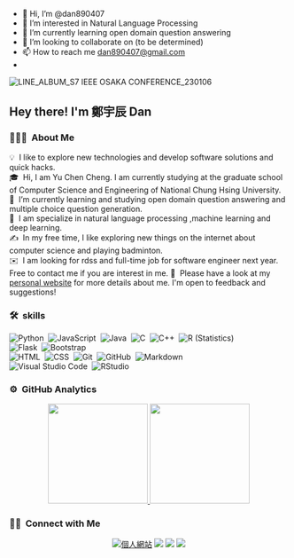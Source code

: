 - 👋 Hi, I’m @dan890407
- 👀 I’m interested in Natural Language Processing
- 🌱 I’m currently learning open domain question answering
- 💞️ I’m looking to collaborate on (to be determined) 
- 📫 How to reach me dan890407@gmail.com
- 
![LINE_ALBUM_S7 IEEE OSAKA CONFERENCE_230106](https://user-images.githubusercontent.com/67851555/218064489-7dd994e4-2af1-480b-9ce1-9b9fdd0248f6.jpg)
<h2>Hey there! I'm 鄭宇辰 Dan</h2>

### 👨🏻‍💻 &nbsp;About Me

💡 &nbsp;I like to explore new technologies and develop software solutions and quick hacks.\
🎓 &nbsp;Hi, I am Yu Chen Cheng. I am currently studying at the graduate school of Computer Science and Engineering of National Chung Hsing University.\
💞️ &nbsp;I’m currently learning and studying open domain question answering and multiple choice question generation.\
🌱 &nbsp;I am specialize in natural language processing ,machine learning and deep learning.\
✍️ &nbsp;In my free time, I like exploring new things on the internet about computer science and playing badminton.\
✉️ &nbsp;I am looking for rdss and full-time job for software engineer next year. Free to contact me if you are interest in me.
📄 &nbsp;Please have a look at my [personal website](https://dan890407.github.io/) for more details about me. I'm open to feedback and suggestions!

### 🛠 &nbsp;skills

![Python](https://img.shields.io/badge/-Python-05122A?style=flat&logo=python)&nbsp;
![JavaScript](https://img.shields.io/badge/-JavaScript-05122A?style=flat&logo=javascript)&nbsp;
![Java](https://img.shields.io/badge/-Java-05122A?style=flat&logo=Java&logoColor=FFA518)&nbsp;
![C](https://img.shields.io/badge/-C-05122A?style=flat&logo=C&logoColor=A8B9CC)&nbsp;
![C++](https://img.shields.io/badge/-C++-05122A?style=flat&logo=C%2B%2B&logoColor=00599C)&nbsp;
![R (Statistics)](https://img.shields.io/badge/-R-05122A?style=flat&logo=R&logoColor=276DC3)\
![Flask](https://img.shields.io/badge/-Flask-05122A?style=flat&logo=flask)&nbsp;
![Bootstrap](https://img.shields.io/badge/-Bootstrap-05122A?style=flat&logo=bootstrap&logoColor=563D7C)\
![HTML](https://img.shields.io/badge/-HTML-05122A?style=flat&logo=HTML5)&nbsp;
![CSS](https://img.shields.io/badge/-CSS-05122A?style=flat&logo=CSS3&logoColor=1572B6)&nbsp;
![Git](https://img.shields.io/badge/-Git-05122A?style=flat&logo=git)&nbsp;
![GitHub](https://img.shields.io/badge/-GitHub-05122A?style=flat&logo=github)&nbsp;
![Markdown](https://img.shields.io/badge/-Markdown-05122A?style=flat&logo=markdown)\
![Visual Studio Code](https://img.shields.io/badge/-Visual%20Studio%20Code-05122A?style=flat&logo=visual-studio-code&logoColor=007ACC)&nbsp;
![RStudio](https://img.shields.io/badge/-RStudio-05122A?style=flat&logo=rstudio)&nbsp;
### ⚙️ &nbsp;GitHub Analytics

<p align="center">
<a href="https://github.com/dan890407">
  <img height="180em" src="https://github-readme-stats-eight-theta.vercel.app/api?username=dan890407&show_icons=true&theme=algolia&include_all_commits=true&count_private=true"/>
  <img height="180em" src="https://github-readme-stats-eight-theta.vercel.app/api/top-langs/?username=dan890407&layout=compact&langs_count=8&theme=algolia"/>
</a>
</p>

### 🤝🏻 &nbsp;Connect with Me

<p align="center">
<a href="https://dan890407.github.io"><img src="https://img.shields.io/badge/-adityavsingh.com-3423A6?style=flat&logo=Google-Chrome&logoColor=white"/>個人網站</a>
<a href="https://www.linkedin.com/in/%E5%AE%87%E8%BE%B0-%E9%84%AD-95903325a/"><img src="https://img.shields.io/badge/-Aditya%20Vikram%20Singh-0077B5?style=flat&logo=Linkedin&logoColor=white"/></a>
<a href="dan890407@gmail.com"><img src="https://img.shields.io/badge/-avsingh@umass.edu-D14836?style=flat&logo=Gmail&logoColor=white"/></a>
<a href="https://www.facebook.com/chengdan0407"><img src="https://img.shields.io/badge/-@AVS1508-1877F2?style=flat&logo=Facebook&logoColor=white"/></a>
</p>

<!---
dan890407/dan890407 is a ✨ special ✨ repository because its `README.md` (this file) appears on your GitHub profile.
You can click the Preview link to take a look at your changes.
--->
